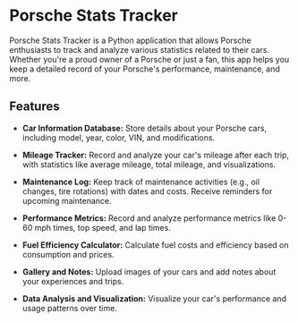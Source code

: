 # Porsche Stats Tracker

Porsche Stats Tracker is a Python application that allows Porsche enthusiasts to track and analyze various statistics related to their cars. Whether you're a proud owner of a Porsche or just a fan, this app helps you keep a detailed record of your Porsche's performance, maintenance, and more.

## Features

- **Car Information Database:** Store details about your Porsche cars, including model, year, color, VIN, and modifications.

- **Mileage Tracker:** Record and analyze your car's mileage after each trip, with statistics like average mileage, total mileage, and visualizations.

- **Maintenance Log:** Keep track of maintenance activities (e.g., oil changes, tire rotations) with dates and costs. Receive reminders for upcoming maintenance.

- **Performance Metrics:** Record and analyze performance metrics like 0-60 mph times, top speed, and lap times.

- **Fuel Efficiency Calculator:** Calculate fuel costs and efficiency based on consumption and prices.

- **Gallery and Notes:** Upload images of your cars and add notes about your experiences and trips.

- **Data Analysis and Visualization:** Visualize your car's performance and usage patterns over time.
